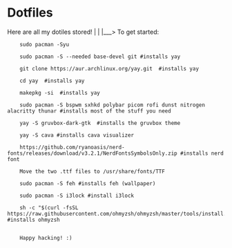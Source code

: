 # Dotfiles
Here are all my dotiles stored!
|
|
|___> To get started: 
      
        sudo pacman -Syu
        
        sudo pacman -S --needed base-devel git #installs yay
        
        git clone https://aur.archlinux.org/yay.git  #installs yay
        
        cd yay  #installs yay
        
        makepkg -si  #installs yay
        
        sudo pacman -S bspwm sxhkd polybar picom rofi dunst nitrogen alacritty thunar #installs most of the stuff you need
        
        yay -S gruvbox-dark-gtk  #installs the gruvbox theme
        
        yay -S cava #installs cava visualizer
        
        https://github.com/ryanoasis/nerd-fonts/releases/download/v3.2.1/NerdFontsSymbolsOnly.zip #installs nerd font 
        
        Move the two .ttf files to /usr/share/fonts/TTF
        
        sudo pacman -S feh #installs feh (wallpaper)
        
        sudo pacman -S i3lock #install i3lock
        
        sh -c "$(curl -fsSL https://raw.githubusercontent.com/ohmyzsh/ohmyzsh/master/tools/install.sh)" #installs ohmyzsh
        
        
        Happy hacking! :)
